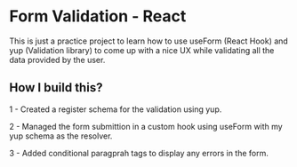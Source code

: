 # Form Validation  -  React

This is just a practice project to learn how to use useForm (React Hook) and yup (Validation library) to come up with a nice UX while validating all the data provided by the user.

## How I build this?

1 - Created a register schema for the validation using yup.

2 - Managed the form submittion in a custom hook using useForm with my yup schema as the resolver.

3 - Added conditional paragprah tags to display any errors in the form.
